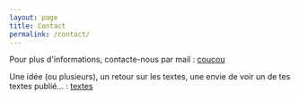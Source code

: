 ```yaml
---
layout: page
title: Contact
permalink: /contact/
---
```

Pour plus d'informations, contacte-nous par mail : <a href="coucou@lecoindescons.fr">coucou</a>

Une idée (ou plusieurs), un retour sur les textes, une envie de voir un de tes textes publié... : <a href="textes@lecoindescons.fr">textes</a>
